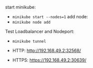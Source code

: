 start minikube:
- ```minikube start --nodes=1```
add node:
- ```minikube node add```

Test Loadbalancer and Nodeport:
- ```minikube tunnel```

- HTTP: http://192.168.49.2:32568/
- HTTPS: https://192.168.49.2:30639/
